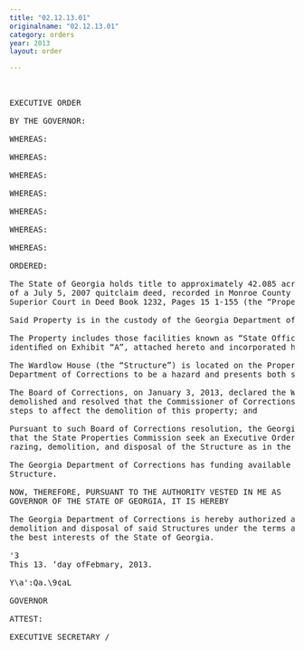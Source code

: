 ```yaml
---
title: "02.12.13.01"
originalname: "02.12.13.01"
category: orders
year: 2013
layout: order

---
```

<pre>
 

EXECUTIVE ORDER

BY THE GOVERNOR:

WHEREAS:

WHEREAS:

WHEREAS:

WHEREAS:

WHEREAS:

WHEREAS:

WHEREAS:

ORDERED:

The State of Georgia holds title to approximately 42.085 acres of improved real property by virtue
of a July 5, 2007 quitclaim deed, recorded in Monroe County in the Office of the Clerk of
Superior Court in Deed Book 1232, Pages 15 1-155 (the “Property”); and

Said Property is in the custody of the Georgia Department of Corrections; and

The Property includes those facilities known as “State Offices South at Tift College Campus” and
identiﬁed on Exhibit “A”, attached hereto and incorporated herein by reference; and

The Wardlow House (the “Structure”) is located on the Property and found by the Georgia
Department of Corrections to be a hazard and presents both security and health concerns; and

The Board of Corrections, on January 3, 2013, declared the Wardlow House as needing to be
demolished and resolved that the Commissioner of Corrections be authorized to take all necessary
steps to affect the demolition of this property; and

Pursuant to such Board of Corrections resolution, the Georgia Department of Corrections requested
that the State Properties Commission seek an Executive Order from the Governor to allow for the
razing, demolition, and disposal of the Structure as in the best interest of the State of Georgia; and

The Georgia Department of Corrections has funding available to raze, demolish and dispose of said
Structure.

NOW, THEREFORE, PURSUANT TO THE AUTHORITY VESTED IN ME AS
GOVERNOR OF THE STATE OF GEORGIA, IT IS HEREBY

The Georgia Department of Corrections is hereby authorized and directed to provide for the razing,
demolition and disposal of said Structures under the terms and conditions which are deemed to be in
the best interests of the State of Georgia.

'3
This 13. ‘day ofFebmary, 2013.

Y\a':Qa.\9¢aL

GOVERNOR

ATTEST:

EXECUTIVE SECRETARY /

</pre>
